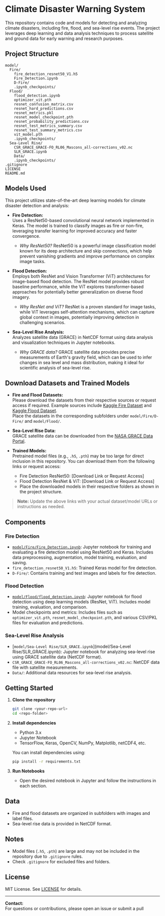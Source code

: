# Climate Disaster Warning System

This repository contains code and models for detecting and analyzing climate disasters, including fire, flood, and sea-level rise events. The project leverages deep learning and data analysis techniques to process satellite and ground data for early warning and research purposes.

## Project Structure

```
model/
  Fire/
    fire_detection_resnet50_V1.h5
    Fire_Detection.ipynb
    D-Fire/
    .ipynb_checkpoints/
  Flood/
    flood_detection.ipynb
    optimizer_vit.pth
    resnet_confusion_matrix.csv
    resnet_hard_predictions.csv
    resnet_metrics.pkl
    resnet_model_checkpoint.pth
    resnet_probability_predictions.csv
    resnet_test_metrics_summary.csv
    resnet_test_summary_metrics.csv
    vit_model.pth
    .ipynb_checkpoints/
  Sea-Level Rise/
    CSR_GRACE_GRACE-FO_RL06_Mascons_all-corrections_v02.nc
    SLR_GRACE.ipynb
    Data/
    .ipynb_checkpoints/
.gitignore
LICENSE
README.md
```

## Models Used

This project utilizes state-of-the-art deep learning models for climate disaster detection and analysis:

- **Fire Detection:**  
  Uses a ResNet50-based convolutional neural network implemented in Keras. The model is trained to classify images as fire or non-fire, leveraging transfer learning for improved accuracy and faster convergence.  
  - *Why ResNet50?* ResNet50 is a powerful image classification model known for its deep architecture and skip connections, which help prevent vanishing gradients and improve performance on complex image tasks.

- **Flood Detection:**  
  Employs both ResNet and Vision Transformer (ViT) architectures for image-based flood detection. The ResNet model provides robust baseline performance, while the ViT explores transformer-based approaches for potentially better generalization on diverse flood imagery.  
  - *Why ResNet and ViT?* ResNet is a proven standard for image tasks, while ViT leverages self-attention mechanisms, which can capture global context in images, potentially improving detection in challenging scenarios.

- **Sea-Level Rise Analysis:**  
  Analyzes satellite data (GRACE) in NetCDF format using data analysis and visualization techniques in Jupyter notebooks.  
  - *Why GRACE data?* GRACE satellite data provides precise measurements of Earth's gravity field, which can be used to infer changes in sea level and mass distribution, making it ideal for scientific analysis of sea-level rise.

## Download Datasets and Trained Models

- **Fire and Flood Datasets:**  
  Please download the datasets from their respective sources or request access if required. Example sources include [Kaggle Fire Dataset](https://www.kaggle.com/datasets/phylake1337/fire-dataset) and [Kaggle Flood Dataset](https://www.kaggle.com/datasets/ratthachat/flood-image-dataset).  
  Place the datasets in the corresponding subfolders under `model/Fire/D-Fire/` and `model/Flood/`.

- **Sea-Level Rise Data:**  
  GRACE satellite data can be downloaded from the [NASA GRACE Data Portal](https://podaac.jpl.nasa.gov/GRACE).

- **Trained Models:**  
  Pretrained model files (e.g., `.h5`, `.pth`) may be too large for direct inclusion in this repository. You can download them from the following links or request access:
  - Fire Detection ResNet50: [Download Link or Request Access]
  - Flood Detection ResNet & ViT: [Download Link or Request Access]
  - Place the downloaded models in their respective folders as shown in the project structure.

> **Note:** Update the above links with your actual dataset/model URLs or instructions as needed.

## Components

### Fire Detection

- [`model/Fire/Fire_Detection.ipynb`](model/Fire/Fire_Detection.ipynb): Jupyter notebook for training and evaluating a fire detection model using ResNet50 and Keras. Includes data preprocessing, augmentation, model training, evaluation, and saving.
- `fire_detection_resnet50_V1.h5`: Trained Keras model for fire detection.
- `D-Fire/`: Contains training and test images and labels for fire detection.

### Flood Detection

- [`model/Flood/flood_detection.ipynb`](model/Flood/flood_detection.ipynb): Jupyter notebook for flood detection using deep learning models (ResNet, ViT). Includes model training, evaluation, and comparison.
- Model checkpoints and metrics: Includes files such as `optimizer_vit.pth`, `resnet_model_checkpoint.pth`, and various CSV/PKL files for evaluation and predictions.

### Sea-Level Rise Analysis

- [`model/Sea-Level Rise/SLR_GRACE.ipynb`](model/Sea-Level Rise/SLR_GRACE.ipynb): Jupyter notebook for analyzing sea-level rise using GRACE satellite data (NetCDF format).
- `CSR_GRACE_GRACE-FO_RL06_Mascons_all-corrections_v02.nc`: NetCDF data file with satellite measurements.
- `Data/`: Additional data resources for sea-level rise analysis.

## Getting Started

1. **Clone the repository**
   ```sh
   git clone <your-repo-url>
   cd <repo-folder>
   ```

2. **Install dependencies**
   - Python 3.x
   - Jupyter Notebook
   - TensorFlow, Keras, OpenCV, NumPy, Matplotlib, netCDF4, etc.

   You can install dependencies using:
   ```sh
   pip install -r requirements.txt
   ```

3. **Run Notebooks**
   - Open the desired notebook in Jupyter and follow the instructions in each section.

## Data

- Fire and flood datasets are organized in subfolders with images and label files.
- Sea-level rise data is provided in NetCDF format.

## Notes

- Model files (`.h5`, `.pth`) are large and may not be included in the repository due to `.gitignore` rules.
- Check `.gitignore` for excluded files and folders.

## License

MIT License. See [LICENSE](LICENSE) for details.

---

**Contact:**  
For questions or contributions, please open an issue or submit a pull
